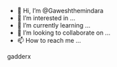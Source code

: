 - 👋 Hi, I’m @Gaweshthemindara
- 👀 I’m interested in ...
- 🌱 I’m currently learning ...
- 💞️ I’m looking to collaborate on ...
- 📫 How to reach me ...

<!---
Gaweshthemindara/Gaweshthemindara is a ✨ special ✨ repository because its `README.md` (this file) appears on your GitHub profile.
You can click the Preview link to take a look at your changes.
--->
gadderx
